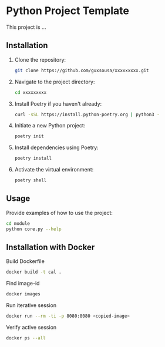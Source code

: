 # Python Project Template

This project is ...


## Installation

1. Clone the repository:
    ```sh
    git clone https://github.com/guxsousa/xxxxxxxxx.git
    ```

2. Navigate to the project directory:
    ```sh
    cd xxxxxxxxx
    ```

3. Install Poetry if you haven't already:
    ```sh
    curl -sSL https://install.python-poetry.org | python3 -
    ```

4. Initiate a new Python project:
    ```sh
    poetry init
    ```

4. Install dependencies using Poetry:
    ```sh
    poetry install
    ```

5. Activate the virtual environment:
    ```sh
    poetry shell
    ```


## Usage

Provide examples of how to use the project:
```sh
cd module
python core.py --help
```


## Installation with Docker

Build Dockerfile
```sh
docker build -t cal .
```

Find image-id
```sh
docker images 
```

Run iterative session
```sh
docker run --rm -ti -p 8080:8080 <copied-image>
```

Verify active session
```sh
docker ps --all
```
